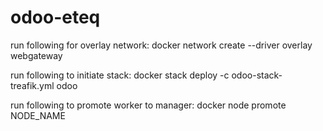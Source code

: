 # odoo-eteq
run following for overlay network: docker network create --driver overlay webgateway

run following to initiate stack: docker stack deploy -c odoo-stack-treafik.yml odoo

run following to promote worker to manager: docker node promote NODE_NAME
